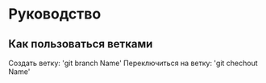 # Руководство

## Как пользоваться ветками

Создать ветку: 'git branch Name'
Переключиться на ветку: 'git chechout Name'